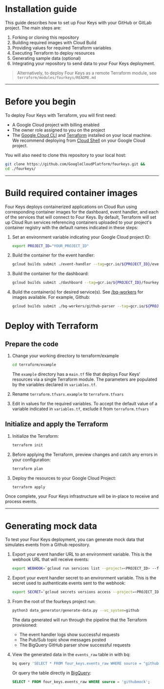 # Installation guide
This guide describes how to set up Four Keys with your GitHub or GitLab project. The main steps are:

1. Forking or cloning this repository
1. Building required images with Cloud Build
1. Providing values for required Terraform variables
1. Executing Terraform to deploy resources
1. Generating sample data (optional)
1. Integrating your repository to send data to your Four Keys deployment.

> Alternatively, to deploy Four Keys as a remote Terraform module, see `terraform/modules/fourkeys/README.md`
----
# Before you begin

To deploy Four Keys with Terraform, you will first need:
* A Google Cloud project with billing enabled
* The owner role assigned to you on the project
* The [Google Cloud CLI](https://cloud.google.com/sdk/docs/install) and [Terraform](https://learn.hashicorp.com/tutorials/terraform/install-cli) installed on your local machine. We recommend deploying from [Cloud Shell](https://shell.cloud.google.com/?show=ide%2Cterminal) on your Google Cloud project.

You will also need to clone this repository to your local host:

```sh
git clone https://github.com/GoogleCloudPlatform/fourkeys.git &&
cd ./fourkeys/
```

----

# Build required container images

Four Keys deploys containerized applications on Cloud Run using corresponding container images for the dashboard, event handler, and each of the services that will connect to Four Keys. By default, Terraform will set up Cloud Run services referencing containers uploaded to your project's container registry with the default names indicated in these steps:

1. Set an environment variable indicating your Google Cloud project ID:
    ```sh
    export PROJECT_ID="YOUR_PROJECT_ID"
    ```
1. Build the container for the event handler:
    ```sh
    gcloud builds submit ./event-handler --tag=gcr.io/${PROJECT_ID}/event-handler
    ```
1. Build the container for the dashboard:
    ```sh
    gcloud builds submit ./dashboard --tag=gcr.io/${PROJECT_ID}/fourkeys-grafana-dashboard
    ```
1. Build the container(s) for desired service(s). See [/bq-workers](https://github.com/GoogleCloudPlatform/fourkeys/tree/main/bq-workers) for images available. For example, Github:
    ```sh
    gcloud builds submit ./bq-workers/github-parser --tag=gcr.io/${PROJECT_ID}/github-parser
    ```

# Deploy with Terraform

## Prepare the code

1. Change your working directory to terraform/example

    ```sh
    cd terraform/example
    ```
    The `example` directory has a `main.tf` file that deploys Four Keys' resources via a single Terraform module. The parameters are populated by the variables declared in `variables.tf`.  

2. Rename `terraform.tfvars.example` to `terraform.tfvars` 
3. Edit in values for the required variables. To accept the default value of a variable indicated in `variables.tf`, exclude it from `terraform.tfvars`

## Initialize and apply the Terraform

1. Initialize the Terraform:
    ```sh
    terraform init
    ```
1.  Before applying the Terraform, preview changes and catch any errors in your configuration:
    
    ```sh
    terraform plan
    ```
1. Deploy the resources to your Google Cloud Project:
    ```sh
    terraform apply
    ```
Once complete, your Four Keys infrastructure will be in-place to receive and process events.

----
# Generating mock data

To test your Four Keys deployment, you can generate mock data that simulates events from a Github repository.  

1. Export your event handler URL to an environment variable. This is the webhook URL that will receive events:

    ```sh
    export WEBHOOK=`gcloud run services list --project=<PROJECT_ID> --format 'value(status.url)' --filter=metadata.name:event-handler`
    ```

1. Export your event handler secret to an environment variable. This is the secret used to authenticate events sent to the webhook:

    ```sh
    export SECRET=`gcloud secrets versions access --project=<PROJECT_ID> --secret=event-handler 1`
    
    ``` 

1. From the root of the fourkeys project run:

    ```sh
    python3 data_generator/generate-data.py --vc_system=github
    ```

    The data generated will run through the pipeline that the Terraform provisioned:
    * The event handler logs show successful requests
    * The Pub/Sub topic show messages posted
    * The BigQuery GitHub parser show successful requests

1. View the generated data in the `events_raw` table in with bq:

    ```sh
    bq query 'SELECT * FROM four_keys.events_raw WHERE source = "githubmock";'
    ```

    Or query the table directly in [BigQuery](https://console.cloud.google.com/bigquery):

    ```sql
    SELECT * FROM four_keys.events_raw WHERE source = 'githubmock';
    ```
